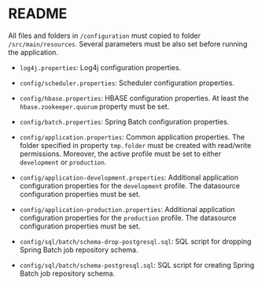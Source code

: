 # README

All files and folders in `/configuration` must copied to folder `/src/main/resources`. Several parameters must be also set before running the application.

* `log4j.properties`: Log4j configuration properties.

* `config/scheduler.properties`: Scheduler configuration properties.

* `config/hbase.properties`: HBASE configuration properties. At least the `hbase.zookeeper.quorum` property must be set.

* `config/batch.properties`: Spring Batch configuration properties.

* `config/application.properties`: Common application properties. The folder specified in property `tmp.folder` must be created with read/write permissions. Moreover, the active profile must be set to either `development` or `production`.

* `config/application-development.properties`: Additional application configuration properties for the `development` profile. The datasource configuration properties must be set.

* `config/application-production.properties`: Additional application configuration properties for the `production` profile. The datasource configuration properties must be set.

* `config/sql/batch/schema-drop-postgresql.sql`: SQL script for dropping Spring Batch job repository schema.

* `config/sql/batch/schema-postgresql.sql`: SQL script for creating Spring Batch job repository schema.
